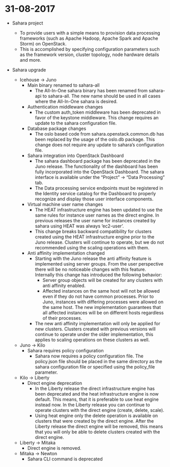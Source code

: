 # 31-08-2017

* Sahara project
  * To provide users with a simple means to provision data processing frameworks (such as Apache Hadoop, Apache Spark and Apache Storm) on OpenStack.
  * This is accomplished by specifying configuration parameters such as the framework version, cluster topology, node hardware details and more.

* Sahara upgrade
  * Icehouse -> Juno
    * Main binary renamed to sahara-all
      * The All-In-One sahara binary has been renamed from sahara-api to sahara-all. The new name should be used in all cases where the All-In-One sahara is desired.
    * Authentication middleware changes
      * The custom auth_token middleware has been deprecated in favor of the keystone middleware. This change requires an update to the sahara configuration file.
    * Database package changes
      * The oslo based code from sahara.openstack.common.db has been replaced by the usage of the oslo.db package. This change does not require any update to sahara’s configuration file.
    * Sahara integration into OpenStack Dashboard
      * The sahara dashboard package has been deprecated in the Juno release. The functionality of the dashboard has been fully incorporated into the OpenStack Dashboard. The sahara interface is available under the “Project” -> “Data Processing” tab.
      * The Data processing service endpoints must be registered in the Identity service catalog for the Dashboard to properly recognize and display those user interface components.
    * Virtual machine user name changes
      * The HEAT infrastructure engine has been updated to use the same rules for instance user names as the direct engine. In previous releases the user name for instances created by sahara using HEAT was always ‘ec2-user’.
      * This change breaks backward compatibility for clusters created using the HEAT infrastructure engine prior to the Juno release. Clusters will continue to operate, but we do not recommended using the scaling operations with them.
    * Anti affinity implementation changed
      * Starting with the Juno release the anti affinity feature is implemented using server groups. From the user perspective there will be no noticeable changes with this feature. Internally this change has introduced the following behavior:
        * Server group objects will be created for any clusters with anti affinity enabled.
        * Affected instances on the same host will not be allowed even if they do not have common processes. Prior to Juno, instances with differing processes were allowed on the same host. The new implementation guarantees that all affected instances will be on different hosts regardless of their processes.
      * The new anti affinity implementation will only be applied for new clusters. Clusters created with previous versions will continue to operate under the older implementation, this applies to scaling operations on these clusters as well.
  * Juno -> Kilo
    * Sahara requires policy configuration
      * Sahara now requires a policy configuration file. The policy.json file should be placed in the same directory as the sahara configuration file or specified using the policy_file parameter.
  * Kilo -> Liberty
    * Direct engine deprecation
      * In the Liberty release the direct infrastructure engine has been deprecated and the heat infrastructure engine is now default. This means, that it is preferable to use heat engine instead now. In the Liberty release you can continue to operate clusters with the direct engine (create, delete, scale).
      * Using heat engine only the delete operation is available on clusters that were created by the direct engine. After the Liberty release the direct engine will be removed, this means that you will only be able to delete clusters created with the direct engine.
  * Liberty -> Mitaka
    * Direct engine is removed.
  * Mitaka -> Newton
    * Sahara CLI command is deprecated
